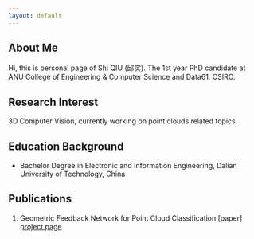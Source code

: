 ```yaml
---
layout: default
---
```


## About Me

Hi, this is personal page of Shi QIU (邱实). The 1st year PhD candidate at ANU College of Engineering & Computer Science and Data61, CSIRO.

## Research Interest

3D Computer Vision, currently working on point clouds related topics.

## Education Background
* Bachelor Degree in Electronic and Information Engineering, Dalian University of Technology, China

## Publications

1. Geometric Feedback Network for Point Cloud Classification
[paper] [project page](https://github.com/ShiQiu0419/GFNet)

